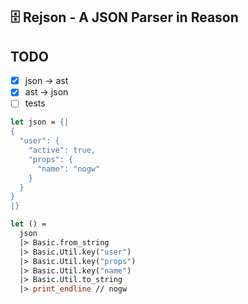 ## 🗄️ Rejson - A JSON Parser in Reason

## TODO

- [x] json -> ast 
- [x] ast -> json
- [ ] tests

```ocaml
let json = {|
{ 
  "user": {
    "active": true,
    "props": {
      "name": "nogw"
    }
  }
} 
|} 

let () = 
  json
  |> Basic.from_string
  |> Basic.Util.key("user") 
  |> Basic.Util.key("props")
  |> Basic.Util.key("name")
  |> Basic.Util.to_string
  |> print_endline // nogw
```

